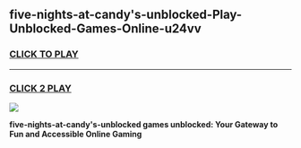 
## five-nights-at-candy's-unblocked-Play-Unblocked-Games-Online-u24vv
<h3>
<a href="https://premium76.site?title=five-nights-at-candy's-unblocked&ref=25A">CLICK TO PLAY</a></h3>
<hr>

<h3>
<a href="https://premium76.site?title=five-nights-at-candy's-unblocked&ref=25A">CLICK 2 PLAY</a>
  
</h3>

<a href="https://premium76.site?title=five-nights-at-candy's-unblocked&ref=25A"><img src="https://clearcache.store/games.png"></a>


**five-nights-at-candy's-unblocked games unblocked: Your Gateway to Fun and Accessible Online Gaming**
